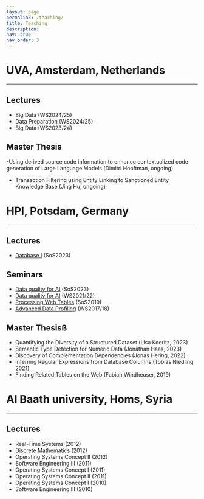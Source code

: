 ```yaml
---
layout: page
permalink: /teaching/
title: Teaching
description:
nav: true
nav_order: 3
---
```

# UVA, Amsterdam, Netherlands
---

## Lectures

- Big Data (WS2024/25)
- Data Preparation (WS2024/25)
- Big Data (WS2023/24)


## Master Thesis
-Using derived source code information to enhance contextualized code generation of Large Language Models (Dimitri Hooftman, ongoing)
- Transaction Filtering using Entity Linking to Sanctioned Entity Knowledge Base (Jing Hu, ongoing)


# HPI, Potsdam, Germany
---

## Lectures

- <a href='https://hpi.de/naumann/teaching/current-courses/ss-23/database-systems-i.html'>Database I</a> (SoS2023)


## Seminars
- <a href='https://hpi.de/naumann/teaching/current-courses/ss-23/data-quality-for-ai.html'>Data quality for AI</a> (SoS2023)
- <a href='https://hpi.de/naumann/teaching/current-courses/ws-21-22/data-quality-for-ai.html'>Data quality for AI</a> (WS2021/22)
- <a href='https://hpi.de/naumann/teaching/teaching/ss-19/processing-web-tables.html'>Processing Web Tables</a> (SoS2019)
- <a href='https://hpi.de/naumann/teaching/teaching/ws-1718/advanced-data-profiling-ps-master.html'>Advanced Data Profiling</a> (WS2017/18)


## Master Thesisß
- Quantifying the Diversity of a Structured Dataset (Lisa Koeritz, 2023)
- Semantic Type Detection for Numeric Data (Jonathan Haas, 2023)
- Discovery of Complementation Dependencies (Jonas Hering, 2022)
- Inferring Regular Expressions from Database Columns (Tobias Niedling, 2021)
- Finding Related Tables on the Web (Fabian Windheuser, 2019)


# Al Baath university, Homs, Syria
---

## Lectures

- Real-Time Systems (2012)
- Discrete Mathematics (2012)
- Operating Systems Concept II (2012)
- Software Engineering III (2011)
- Operating Systems Concept I (2011)
- Operating Systems Concept II (2011)
- Operating Systems Concept I (2010)
- Software Engineering III (2010)